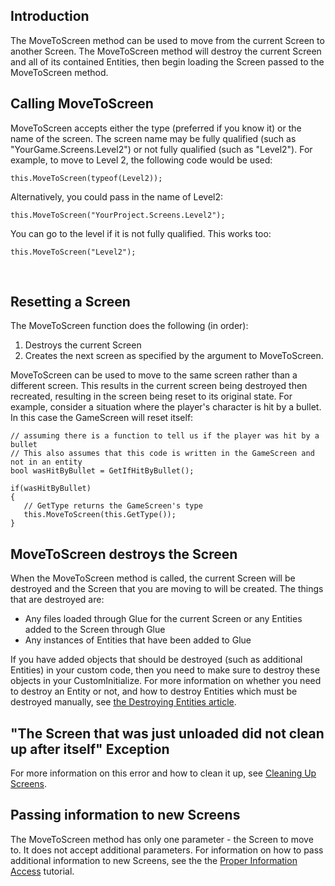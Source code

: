 ## Introduction

The MoveToScreen method can be used to move from the current Screen to another Screen. The MoveToScreen method will destroy the current Screen and all of its contained Entities, then begin loading the Screen passed to the MoveToScreen method.

## Calling MoveToScreen

MoveToScreen accepts either the type (preferred if you know it) or the name of the screen. The screen name may be fully qualified (such as "YourGame.Screens.Level2") or not fully qualified (such as "Level2"). For example, to move to Level 2, the following code would be used:

    this.MoveToScreen(typeof(Level2));

Alternatively, you could pass in the name of Level2:

    this.MoveToScreen("YourProject.Screens.Level2");

You can go to the level if it is not fully qualified. This works too:

    this.MoveToScreen("Level2");

 

## Resetting a Screen

The MoveToScreen function does the following (in order):

1.  Destroys the current Screen
2.  Creates the next screen as specified by the argument to MoveToScreen.

MoveToScreen can be used to move to the same screen rather than a different screen. This results in the current screen being destroyed then recreated, resulting in the screen being reset to its original state. For example, consider a situation where the player's character is hit by a bullet. In this case the GameScreen will reset itself:

    // assuming there is a function to tell us if the player was hit by a bullet
    // This also assumes that this code is written in the GameScreen and not in an entity
    bool wasHitByBullet = GetIfHitByBullet();

    if(wasHitByBullet)
    {
       // GetType returns the GameScreen's type
       this.MoveToScreen(this.GetType());
    }

## MoveToScreen destroys the Screen

When the MoveToScreen method is called, the current Screen will be destroyed and the Screen that you are moving to will be created. The things that are destroyed are:

-   Any files loaded through Glue for the current Screen or any Entities added to the Screen through Glue
-   Any instances of Entities that have been added to Glue

If you have added objects that should be destroyed (such as additional Entities) in your custom code, then you need to make sure to destroy these objects in your CustomInitialize. For more information on whether you need to destroy an Entity or not, and how to destroy Entities which must be destroyed manually, see [the Destroying Entities article](/frb/docs/index.php?title=Glue:Tutorials:Destroying_Entity_Instances.md "Glue:Tutorials:Destroying Entity Instances").

## "The Screen that was just unloaded did not clean up after itself" Exception

For more information on this error and how to clean it up, see [Cleaning Up Screens](/documentation/api/glue-runtime-api/glue-reference-screens-cleaning-up-screens/.md "Glue:Reference:Screens:Cleaning Up Screens").

## Passing information to new Screens

The MoveToScreen method has only one parameter - the Screen to move to. It does not accept additional parameters. For information on how to pass additional information to new Screens, see the the [Proper Information Access](/frb/docs/index.php?title=Glue:Tutorials:Proper_Information_Access.md "Glue:Tutorials:Proper Information Access") tutorial.
